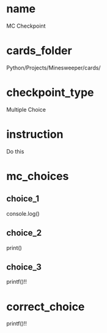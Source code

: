 # name  
MC Checkpoint

# cards_folder
Python/Projects/Minesweeper/cards/

# checkpoint_type
Multiple Choice

# instruction
Do this     

# mc_choices

## choice_1
console.log()

## choice_2
print()

## choice_3
printf()!!

# correct_choice
printf()!!